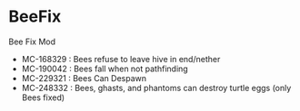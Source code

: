 # BeeFix
Bee Fix Mod
* MC-168329 : Bees refuse to leave hive in end/nether
* MC-190042 : Bees fall when not pathfinding
* MC-229321 : Bees Can Despawn
* MC-248332 : Bees, ghasts, and phantoms can destroy turtle eggs (only Bees fixed)
